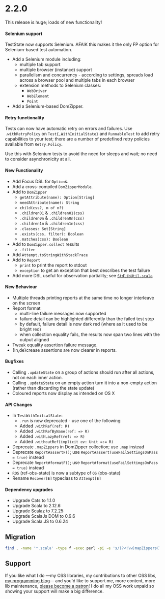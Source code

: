 # 2.2.0

This release is huge; loads of new functionality!

#### Selenium support

TestState now supports Selenium.
AFAIK this makes it the only FP option for Selenium-based test automation.

* Add a Selenium module including:
  * multiple tab support
  * multiple browser (instance) support
  * parallelism and concurrency -
    according to settings, spreads load across a browser pool and multiple tabs in each browser
  * extension methods to Selenium classes:
    * `WebDriver`
    * `WebElement`
    * `Point`
* Add a Selenium-based DomZipper.

#### Retry functionality

Tests can now have automatic retry on errors and failures.
Use `.withRetryPolicy` on `Test{,WithInitialState}` and `RunnableTest` to add
retry capabilities to your test; there are a number of predefined retry policies
available from `Retry.Policy`.

Use this with Selenium tests to avoid the need for sleeps and wait;
no need to consider asynchronicity at all.

#### New Functionality

* Add Focus DSL for `Option`s.
* Add a cross-compiled `DomZipperModule`.
* Add to `DomZipper`
  * `getAttribute(name): Option[String]`
  * `needAttribute(name): String`
  * `child(css?, m of n?)`
  * `.children01` & `.children01(css)`
  * `.children0n` & `.children0n(css)`
  * `.children1n` & `.children1n(css)`
  * `.classes: Set[String]`
  * `.exists(css, filter): Boolean`
  * `.matches(css): Boolean`
* Add to `DomZipper.collect` results
  * `.filter`
* Add `Attempt.toStringWithStackTrace`
* Add to `Report`
  * `print` to print the report to stdout
  * `exception` to get an exception that best describes the test failure
* Add more DSL useful for observation partiality; see [`StdlibUtil.scala`](https://github.com/japgolly/test-state/blob/master/core/shared/src/main/scala/teststate/dsl/StdlibUtil.scala)

#### New Behaviour

* Multiple threads printing reports at the same time no longer interleave on the screen
* Report format
  * multi-line failure messages now supported
  * failure detail can be highlighted differently than the failed test step
  * by default, failure detail is now dark red (where as it used to be bright red)
  * when collection equality fails, the results now span two lines with the output aligned
* Tweak equality assertion failure message.
* {In,de}crease assertions are now clearer in reports.
  
#### Bugfixes

* Calling `.updateState` on a group of actions should run after all actions, not on each inner action.
* Calling `.updateState` on an empty action turn it into a non-empty action (rather than discarding the state update)
* Coloured reports now display as intended on OS X

#### API Changes

* In `TestWithInitialState`:
  * `.run` is now deprecated - use one of the following
  * Added `.withRef(ref: R)`
  * Added `.withRefByName(ref: => R)`
  * Added `.withLazyRef(ref: => R)`
  * Added `.withoutRef(implicit ev: Unit =:= R)`
* Deprecate `.mapZippers` in DomZipper collection; use `.map` instead
* Deprecate `Report#assertF()`; use `Report#assert(useFailSettingsOnPass = true)` instead
* Deprecate `Report#formatF()`; use `Report#format(useFailSettingsOnPass = true)` instead
* `ROS` (ref-obs-state) is now a subtype of `OS` (obs-state)
* Rename `Recover[E]` typeclass to `Attempt[E]`

#### Dependency upgrades

* Upgrade Cats        to 1.1.0
* Upgrade Scala       to 2.12.6
* Upgrade Scalaz      to 7.2.25
* Upgrade ScalaJs DOM to 0.9.6
* Upgrade Scala.JS    to 0.6.24

## Migration

```sh
find . -name '*.scala' -type f -exec perl -pi -e 's/(?<!\w)mapZippers(?!\w)/map/g' {} +
```

## Support

If you like what I do
—my OSS libraries, my contributions to other OSS libs, [my programming blog](https://japgolly.blogspot.com)—
and you'd like to support me, more content, more lib maintenance, [please become a patron](https://www.patreon.com/japgolly)!
I do all my OSS work unpaid so showing your support will make a big difference.
